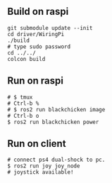 ## Build on raspi
```
git submodule update --init
cd driver/WiringPi
./build
# type sudo password
cd ../../
colcon build
```

## Run on raspi
```
# $ tmux
# Ctrl-b %
# $ ros2 run blackchicken image
# Ctrl-b o
$ ros2 run blackchicken power
```

## Run on client
```
# connect ps4 dual-shock to pc.
$ ros2 run joy joy_node
# joystick available!
```
